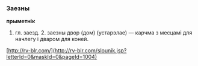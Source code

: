 ### Заезны
**прыметнік**

1. гл. заезд. 2. заезны двор (дом) (устарэлае) — карчма з месцамі для начлегу і дваром для коней.

<a rel="author">[http://rv-blr.com/](http://rv-blr.com/slounik.jsp?letterId=0&maskId=0&pageId=1004)</a>
